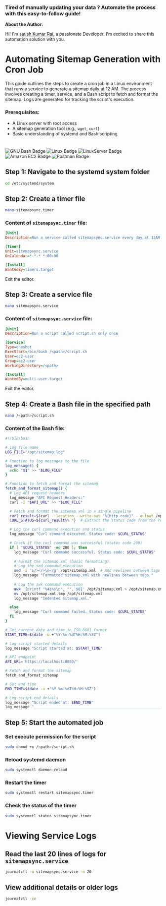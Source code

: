 ### Tired of manually updating your data ?  Automate the process with this easy-to-follow guide!

**About the Author:**

 Hi! I'm [satish Kumar Rai](https://github.com/kumarsatish23), a passionate Developer. I'm excited to share this automation solution with you.

# Automating Sitemap Generation with Cron Job

This guide outlines the steps to create a cron job in a Linux environment that runs a service to generate a sitemap daily at 12 AM. The process involves creating a timer, service, and a Bash script to fetch and format the sitemap. Logs are generated for tracking the script's execution.

### Prerequisites:

- A Linux server with root access
- A sitemap generation tool (e.g., `wget`, `curl`)
- Basic understanding of systemd and Bash scripting
#
![GNU Bash Badge](https://img.shields.io/badge/GNU%20Bash-4EAA25?logo=gnubash&logoColor=fff&style=for-the-badge)
![Linux Badge](https://img.shields.io/badge/Linux-FCC624?logo=linux&logoColor=000&style=for-the-badge)
![LinuxServer Badge](https://img.shields.io/badge/LinuxServer-DA3B8A?logo=linuxserver&logoColor=fff&style=for-the-badge)
![Amazon EC2 Badge](https://img.shields.io/badge/Amazon%20EC2-F90?logo=amazonec2&logoColor=fff&style=for-the-badge)
![Postman Badge](https://img.shields.io/badge/Postman-FF6C37?logo=postman&logoColor=fff&style=for-the-badge)

## Step 1: Navigate to the systemd system folder
```bash
cd /etc/systemd/system
```

## Step 2: Create a timer file
```bash
nano sitemapsync.timer
```

### Content of `sitemapsync.timer` file:
```ini
[Unit]
Description=Run a service called sitemapsync.service every day at 12AM

[Timer]
Unit=sitemapsync.service
OnCalendar=*-*-* *:00:00

[Install]
WantedBy=timers.target
```
Exit the editor.

## Step 3: Create a service file
```bash
nano sitemapsync.service
```

### Content of `sitemapsync.service` file:
```ini
[Unit]
Description=Run a script called script.sh only once

[Service]
Type=oneshot
ExecStart=/bin/bash /<path>/script.sh
User=ec2-user
Group=ec2-user
WorkingDirectory=/<path>

[Install]
WantedBy=multi-user.target
```
Exit the editor.

## Step 4: Create a Bash file in the specified path
```bash
nano /<path>/script.sh
```

### Content of the Bash file:
```bash
#!/bin/bash

# Log file name
LOG_FILE="/opt/sitemap.log"

# Function to log messages to the file
log_message() {
  echo "$1" >> "$LOG_FILE"
}

# Function to fetch and format the sitemap
fetch_and_format_sitemap() {
  # Log API request headers
  log_message "API Request Headers:"
  curl -I "$API_URL" >> "$LOG_FILE"

  # Fetch and format the sitemap.xml in a single pipeline
  curl_result=$(curl --location --write-out "%{http_code}" --output /opt/sitemap.xml "$API_URL")
  CURL_STATUS=${curl_result%% *}  # Extract the status code from the result

  # Log the curl command execution and status
  log_message "Curl command executed. Status code: $CURL_STATUS"

  # Check if the curl command was successful (status code 200)
  if [ "$CURL_STATUS" -eq 200 ]; then
    log_message "Curl command successful. Status code: $CURL_STATUS"
    
    # Format the sitemap.xml (basic formatting)
    # Log the sed command execution
    sed -i 's/></>\n</g' /opt/sitemap.xml  # Add newlines between tags
    log_message "Formatted sitemap.xml with newlines between tags."
    
    # Log the awk command execution
    awk '{printf "%4s%s\n", "", $0}' /opt/sitemap.xml > /opt/sitemap.xml.tmp  # Add indentation
    mv /opt/sitemap.xml.tmp /opt/sitemap.xml
    log_message "Indented sitemap.xml."

  else
    log_message "Curl command failed. Status code: $CURL_STATUS"
  fi
}

# Get current date and time in ISO 8601 format
START_TIME=$(date -u +"%Y-%m-%dT%H:%M:%SZ")

# Log script started details
log_message "Script started at: $START_TIME"

# API endpoint
API_URL='https://localhost:8080/'

# Fetch and format the sitemap
fetch_and_format_sitemap

# Get end time
END_TIME=$(date -u +"%Y-%m-%dT%H:%M:%SZ")

# Log script end details
log_message "Script ended at: $END_TIME"
log_message "___________________________________________________________________________________________________________________________________"
```

## Step 5: Start the automated job

### Set execute permission for the script
```bash
sudo chmod +x /<path>/script.sh
```

### Reload systemd daemon
```bash
sudo systemctl daemon-reload
```

### Restart the timer
```bash
sudo systemctl restart sitemapsync.timer
```

### Check the status of the timer
```bash
sudo systemctl status sitemapsync.timer
```

# Viewing Service Logs

## Read the last 20 lines of logs for `sitemapsync.service`
```bash
journalctl -u sitemapsync.service -n 20
```

## View additional details or older logs
```bash
journalctl -xe
```
